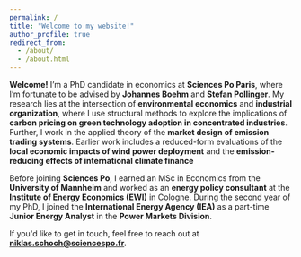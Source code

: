 ```yaml
---
permalink: /
title: "Welcome to my website!"
author_profile: true
redirect_from: 
  - /about/
  - /about.html
---
```


**Welcome!** I’m a PhD candidate in economics at **Sciences Po Paris**, where I’m fortunate to be advised by **Johannes Boehm** and **Stefan Pollinger**. My research lies at the intersection of **environmental economics** and **industrial organization**, where I use structural methods to explore the implications of **carbon pricing on green technology adoption in concentrated industries**. Further, I work in the applied theory of the **market design of emission trading systems**. Earlier work includes a reduced-form evaluations of the **local economic impacts of wind power deployment** and the **emission-reducing effects of international climate finance**

Before joining **Sciences Po**, I earned an MSc in Economics from the **University of Mannheim** and worked as an **energy policy consultant** at the **Institute of Energy Economics (EWI)** in Cologne. During the second year of my PhD, I joined the **International Energy Agency (IEA)** as a part-time **Junior Energy Analyst** in the **Power Markets Division**.

If you'd like to get in touch, feel free to reach out at **niklas.schoch@sciencespo.fr**.
